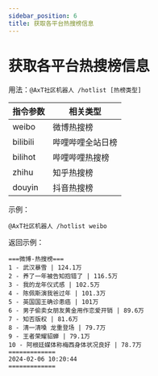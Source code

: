 ```yaml
---
sidebar_position: 6
title: 获取各平台热搜榜信息
---
```


# 获取各平台热搜榜信息

用法：`@AxT社区机器人 /hotlist [热榜类型]`

|指令参数|相关类型|
| ------------ | ------------ |
| weibo |微博热搜榜|
| bilibili |哔哩哔哩全站日榜|
| bilihot |哔哩哔哩热搜榜|
| zhihu |知乎热搜榜|
| douyin |抖音热搜榜|

示例：

```
@AxT社区机器人 /hotlist weibo
```

返回示例：

```
===微博-热搜榜===
1 - 武汉暴雪 | 124.1万
2 - 养了一年被告知抱错了 | 116.5万
3 - 我的龙年仪式感 | 102.5万
4 - 陈佩斯演我爸过年 | 101.3万
5 - 英国国王确诊患癌 | 101万
6 - 男子偷卖女朋友黄金用作恋爱开销 | 89.6万
7 - 知否版权 | 81.6万
8 - 清一清嗓 龙重登场 | 79.7万
9 - 王者荣耀貂蝉 | 79.1万
10 - 阿根廷媒体称梅西身体状况良好 | 78.7万
=============
2024-02-06 10:20:44
=============
```